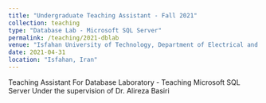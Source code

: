 ```yaml
---
title: "Undergraduate Teaching Assistant - Fall 2021"
collection: teaching
type: "Database Lab - Microsoft SQL Server"
permalink: /teaching/2021-dblab
venue: "Isfahan University of Technology, Department of Electrical and Computer Engineering"
date: 2021-04-31
location: "Isfahan, Iran"
---
```


Teaching Assistant For Database Laboratory - Teaching Microsoft SQL Server
Under the supervision of Dr. Alireza Basiri
